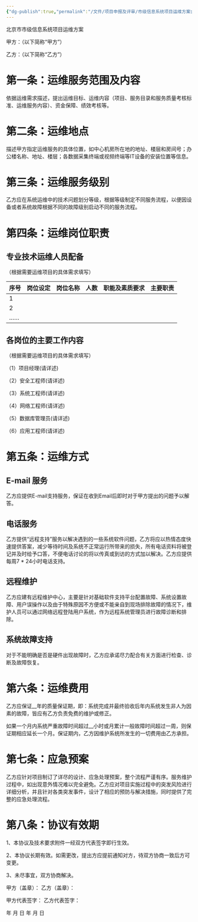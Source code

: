 ```yaml
---
{"dg-publish":true,"permalink":"/文件/项目申报及评审/市级信息系统项目运维方案合同模板/","tags":["项目申报及评审"]}
---
```


北京市市级信息系统项目运维方案

甲方：（以下简称“甲方”）

乙方：（以下简称“乙方”）



# 第一条：运维服务范围及内容

依据运维需求描述，提出运维目标、运维内容（项目、服务目录和服务质量考核标准、运维服务内容）、资金保障、绩效考核等。

# 第二条：运维地点

描述甲方指定运维服务的具体位置，如中心机房所在地的地址、楼层和房间号；办公楼名称、地址、楼层；各数据采集终端或视频终端等IT设备的安装位置等信息。

# 第三条：运维服务级别

乙方应在系统运维中的技术问题划分等级，根据等级制定不同服务流程，以便因设备或者系统故障根据不同的故障级别启动不同的服务流程。

# 第四条：运维岗位职责

## 专业技术运维人员配备

（根据需要运维项目的具体需求填写）

| 序号 | 岗位设定 | 岗位名称 | 人数 | 职能及素质要求 | 主要职责 |
| ---- | -------- | -------- | ---- | -------------- | -------- |
| 1    |          |          |      |                |          |
| 2    |          |          |      |                |          |
| ……   |          |          |      |                |          |

## 各岗位的主要工作内容

（根据需要运维项目的具体需求填写）

（1）项目经理(请详述) 

（2）安全工程师(请详述) 

（3）系统工程师(请详述) 

（4）网络工程师(请详述) 

（5）数据库管理员(请详述) 

（6）应用工程师(请详述) 

# 第五条：运维方式

## E-mail 服务

乙方应提供E-mail支持服务，保证在收到Email后即时对于甲方提出的问题予以解答。

## 电话服务

乙方提供“远程支持”服务以解决遇到的一些系统软件问题，乙方将应以热情态度快速提供答案，减少等待时间及系统不正常运行所带来的损失，所有电话资料将被登记并及时给予口答，不便电话讨论的将以传真或到访的方式加以解决。乙方应提供每周7 * 24小时电话支持。

## 远程维护

乙方应建有远程维护中心，主要是针对基础软件支持平台配置故障、系统设置故障、用户误操作以及由于特殊原因不方便或不能亲自到现场排除故障的情况下，维护人员可以通过网络远程登陆用户系统，作为远程系统管理员进行故障诊断和排除。

## 系统故障支持

对于不能明确是否是硬件出现故障时，乙方应承诺尽力配合有关方面进行检查、诊断及故障恢复。

# 第六条：运维费用

乙方应保证__年的质量保证期，即：系统完成并最终验收后年内系统发生非人为因素的故障，皆应有乙方负责免费的维护或修正。

如果一个月内系统严重故障时间超过__小时或月累计一般故障时间超过一周，则保证期相应延长一个月。保证期内，乙方因维护系统所发生的一切费用由乙方承担。

# 第七条：应急预案

乙方应针对项目制订了详尽的设计、应急处理预案，整个流程严谨有序。服务维护过程中，如出现意外情况难以完全避免。乙方应对项目实施过程中的突发风险进行详细分析，并且针对各类突发事件，设计了相应的预防与解决措施，同时提供了完整的应急处理流程。

# 第八条：协议有效期

1、本协议及技术要求附件一经双方代表签字即行生效。

2、本协议长期有效。如需更改，提出方应提前通知对方，待双方协商一致后方可变更。

3、未尽事宜，双方协商解决。



  甲方（盖章）：         乙方（盖章）：

  甲方代表签字：         乙方代表签字：

 

   年  月  日                     年  月  日        